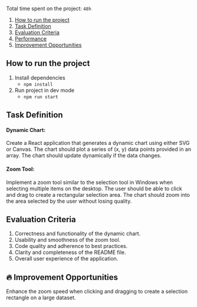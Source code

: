 Total time spent on the project: `48h`

1. [How to run the project](#How-to-run-the-project)
2. [Task Definition](#Task-Definition)
3. [Evaluation Criteria](#Evaluation-Criteria)
4. [Performance](#Performance)
5. [Improvement Opportunities](#Improvement-Opportunities)

## How to run the project

1. Install dependencies
   - `npm install`
2. Run project in dev mode
   - `npm run start`

## Task Definition

#### Dynamic Chart:

Create a React application that generates a dynamic chart using either SVG or Canvas.
The chart should plot a series of (x, y) data points provided in an array.
The chart should update dynamically if the data changes.

#### Zoom Tool:

Implement a zoom tool similar to the selection tool in Windows when selecting multiple items on the desktop.
The user should be able to click and drag to create a rectangular selection area.
The chart should zoom into the area selected by the user without losing quality.

## Evaluation Criteria

1. Correctness and functionality of the dynamic chart.
2. Usability and smoothness of the zoom tool.
3. Code quality and adherence to best practices.
4. Clarity and completeness of the README file.
5. Overall user experience of the application.

## 🔥 Improvement Opportunities

Enhance the zoom speed when clicking and dragging to create a selection rectangle on a large dataset.
